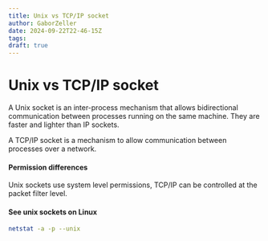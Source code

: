 ```yaml
---
title: Unix vs TCP/IP socket
author: GaborZeller
date: 2024-09-22T22-46-15Z
tags:
draft: true
---
```


# Unix vs TCP/IP socket

A Unix socket is an inter-process mechanism that allows bidirectional communication between processes running on the same machine. They are faster and lighter than IP sockets.

A TCP/IP socket is a mechanism to allow communication between processes over a network.

#### Permission differences

Unix sockets use system level permissions, TCP/IP can be controlled at the packet filter level.

#### See unix sockets on Linux

```sh
netstat -a -p --unix
```

